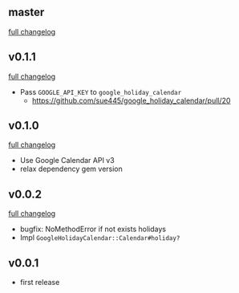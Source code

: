 ## master
[full changelog](http://github.com/sue445/google_holiday_calendar/compare/v0.1.1...master)

## v0.1.1
[full changelog](http://github.com/sue445/google_holiday_calendar/compare/v0.1.0...v0.1.1)

* Pass `GOOGLE_API_KEY` to `google_holiday_calendar`
  * https://github.com/sue445/google_holiday_calendar/pull/20

## v0.1.0
[full changelog](http://github.com/sue445/google_holiday_calendar/compare/v0.0.2...v0.1.0)

* Use Google Calendar API v3
* relax dependency gem version

## v0.0.2
[full changelog](http://github.com/sue445/google_holiday_calendar/compare/v0.0.1...v0.0.2)

* bugfix: NoMethodError if not exists holidays
* Impl `GoogleHolidayCalendar::Calendar#holiday?`

## v0.0.1
* first release
